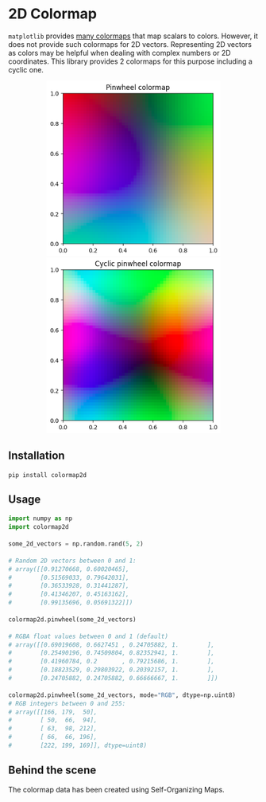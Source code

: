 # 2D Colormap 

`matplotlib` provides [many colormaps](https://matplotlib.org/stable/users/explain/colors/colormaps.html) that map scalars to colors. However, it does not provide such colormaps for 2D vectors. Representing 2D vectors as colors may be helpful when dealing with complex numbers or 2D coordinates. This library provides 2 colormaps for this purpose including a cyclic one.

<p align="center">
    <img src="https://raw.githubusercontent.com/mthiboust/colormap2d/main/docs/pinwheel_colormap.png" width="350">
    <img src="https://raw.githubusercontent.com/mthiboust/colormap2d/main/docs/cyclic_pinwheel_colormap.png" width="350">
</p>

## Installation

```shell
pip install colormap2d
```

## Usage 

```python
import numpy as np
import colormap2d

some_2d_vectors = np.random.rand(5, 2) 

# Random 2D vectors between 0 and 1:
# array([[0.91270668, 0.60020465],
#        [0.51569033, 0.79642031],
#        [0.36533928, 0.31441287],
#        [0.41346207, 0.45163162],
#        [0.99135696, 0.05691322]])

colormap2d.pinwheel(some_2d_vectors)

# RGBA float values between 0 and 1 (default)
# array([[0.69019608, 0.6627451 , 0.24705882, 1.        ],
#        [0.25490196, 0.74509804, 0.82352941, 1.        ],
#        [0.41960784, 0.2       , 0.79215686, 1.        ],
#        [0.18823529, 0.29803922, 0.20392157, 1.        ],
#        [0.24705882, 0.24705882, 0.66666667, 1.        ]])

colormap2d.pinwheel(some_2d_vectors, mode="RGB", dtype=np.uint8)
# RGB integers between 0 and 255:
# array([[166, 179,  50],
#        [ 50,  66,  94],
#        [ 63,  98, 212],
#        [ 66,  66, 196],
#        [222, 199, 169]], dtype=uint8)

```

## Behind the scene

The colormap data has been created using Self-Organizing Maps. 


